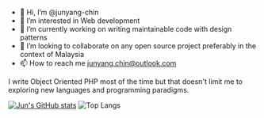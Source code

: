 - 👋 Hi, I’m @junyang-chin
- 👀 I’m interested in Web development
- 🌱 I’m currently working on writing maintainable code with design patterns
- 💞️ I’m looking to collaborate on any open source project preferably in the context of Malaysia
- 📫 How to reach me junyang.chin@outlook.com

I write Object Oriented PHP most of the time but that doesn't limit me to exploring new languages and programming paradigms. 

[![Jun's GitHub stats](https://github-readme-stats.vercel.app/api?username=junyang-chin)](https://github.com/anuraghazra/github-readme-stats)
![Top Langs](https://github-readme-stats.vercel.app/api/top-langs/?username=junyang-chin&hide=jupyter_notebook&layout=compact)
<!---
junyang-chin/junyang-chin is a ✨ special ✨ repository because its `README.md` (this file) appears on your GitHub profile.
You can click the Preview link to take a look at your changes.
--->
